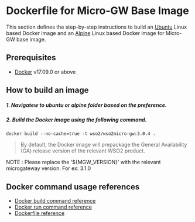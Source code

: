 # Dockerfile for Micro-GW Base Image #

This section defines the step-by-step instructions to build an [Ubuntu](https://hub.docker.com/_/ubuntu/) Linux based Docker image and an [Alpine](https://hub.docker.com/_/alpine/) Linux based Docker image for Micro-GW base image.

## Prerequisites

* [Docker](https://www.docker.com/get-docker) v17.09.0 or above

## How to build an image

##### 1. Navigatew to ubuntu or alpine folder based on the preference.
##### 2. Build the Docker image using the following command.

```docker build --no-cache=true -t wso2/wso2micro-gw:3.0.4 .```
   
> By default, the Docker image will prepackage the General Availability (GA) release version of the relevant WSO2 product.

NOTE : Please replace the '${MGW_VERSION}' with the relevant microgateway version. For ex: 3.1.0

## Docker command usage references

* [Docker build command reference](https://docs.docker.com/engine/reference/commandline/build/)
* [Docker run command reference](https://docs.docker.com/engine/reference/run/)
* [Dockerfile reference](https://docs.docker.com/engine/reference/builder/)